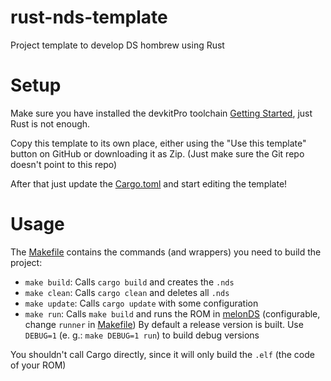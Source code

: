 # rust-nds-template
Project template to develop DS hombrew using Rust

# Setup
Make sure you have installed the devkitPro toolchain [Getting Started], just Rust is not enough.

Copy this template to its own place, either using the "Use this template" button on GitHub or downloading it as Zip.
(Just make sure the Git repo doesn't point to this repo)

After that just update the [Cargo.toml](./Cargo.toml) and start editing the template!

# Usage
The [Makefile](./Makefile) contains the commands (and wrappers) you need to build the project:
 - `make build`: Calls `cargo build` and creates the `.nds`
 - `make clean`: Calls `cargo clean` and deletes all `.nds`
 - `make update`: Calls `cargo update` with some configuration
 - `make run`: Calls `make build` and runs the ROM in [melonDS] (configurable, change `runner` in [Makefile](./Makefile))
By default a release version is built. Use `DEBUG=1` (e. g.: `make DEBUG=1 run`) to build debug versions

You shouldn't call Cargo directly, since it will only build the `.elf` (the code of your ROM)

[Getting Started]: https://devkitpro.org/wiki/Getting_Started
[melonDS]: http://melonds.kuribo64.net
